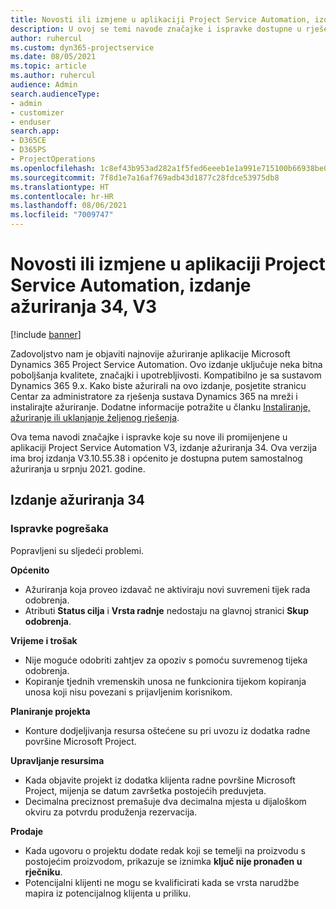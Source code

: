 ```yaml
---
title: Novosti ili izmjene u aplikaciji Project Service Automation, izdanje ažuriranja 34, V3
description: U ovoj se temi navode značajke i ispravke dostupne u rješenju Project Service Automation, izdanje ažuriranja 34, V3.
author: ruhercul
ms.custom: dyn365-projectservice
ms.date: 08/05/2021
ms.topic: article
ms.author: ruhercul
audience: Admin
search.audienceType:
- admin
- customizer
- enduser
search.app:
- D365CE
- D365PS
- ProjectOperations
ms.openlocfilehash: 1c8ef43b953ad282a1f5fed6eeeb1e1a991e715100b66938be03b5b5f3da575e
ms.sourcegitcommit: 7f8d1e7a16af769adb43d1877c28fdce53975db8
ms.translationtype: HT
ms.contentlocale: hr-HR
ms.lasthandoff: 08/06/2021
ms.locfileid: "7009747"
---
```

# <a name="whats-new-or-changed-in-project-service-automation-update-release-34-v3"></a>Novosti ili izmjene u aplikaciji Project Service Automation, izdanje ažuriranja 34, V3

[!include [banner](../includes/psa-now-project-operations.md)]

Zadovoljstvo nam je objaviti najnovije ažuriranje aplikacije Microsoft Dynamics 365 Project Service Automation. Ovo izdanje uključuje neka bitna poboljšanja kvalitete, značajki i upotrebljivosti. Kompatibilno je sa sustavom Dynamics 365 9.x. Kako biste ažurirali na ovo izdanje, posjetite stranicu Centar za administratore za rješenja sustava Dynamics 365 na mreži i instalirajte ažuriranje. Dodatne informacije potražite u članku [Instaliranje, ažuriranje ili uklanjanje željenog rješenja](/power-platform/admin/install-remove-preferred-solution).

Ova tema navodi značajke i ispravke koje su nove ili promijenjene u aplikaciji Project Service Automation V3, izdanje ažuriranja 34. Ova verzija ima broj izdanja V3.10.55.38 i općenito je dostupna putem samostalnog ažuriranja u srpnju 2021. godine.

## <a name="update-release-34"></a>Izdanje ažuriranja 34

### <a name="bug-fixes"></a>Ispravke pogrešaka
Popravljeni su sljedeći problemi.

**Općenito**

- Ažuriranja koja proveo izdavač ne aktiviraju novi suvremeni tijek rada odobrenja.
- Atributi **Status cilja** i **Vrsta radnje** nedostaju na glavnoj stranici **Skup odobrenja**.

**Vrijeme i trošak**

- Nije moguće odobriti zahtjev za opoziv s pomoću suvremenog tijeka odobrenja.
- Kopiranje tjednih vremenskih unosa ne funkcionira tijekom kopiranja unosa koji nisu povezani s prijavljenim korisnikom.

**Planiranje projekta**

- Konture dodjeljivanja resursa oštećene su pri uvozu iz dodatka radne površine Microsoft Project.

**Upravljanje resursima**

- Kada objavite projekt iz dodatka klijenta radne površine Microsoft Project, mijenja se datum završetka postojećih preduvjeta.
- Decimalna preciznost premašuje dva decimalna mjesta u dijaloškom okviru za potvrdu produženja rezervacija.

**Prodaje**

- Kada ugovoru o projektu dodate redak koji se temelji na proizvodu s postojećim proizvodom, prikazuje se iznimka **ključ nije pronađen u rječniku**.
- Potencijalni klijenti ne mogu se kvalificirati kada se vrsta narudžbe mapira iz potencijalnog klijenta u priliku.
